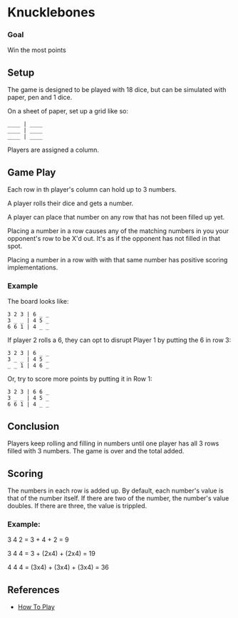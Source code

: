 # Knucklebones

### Goal

Win the most points

## Setup


The game is designed to be played with 18 dice, but can be simulated with paper, pen and 1 dice.

On a sheet of paper, set up a grid like so:

```
____ | ____
____ | ____
____ | ____

```

Players are assigned a column.


## Game Play

Each row in th player's column can hold up to 3 numbers.

A player rolls their dice and gets a number.

A player can place that number on any row that has not been filled up yet.

Placing a number in a row causes any of the matching numbers in you
your opponent's row to be X'd out. It's as if the opponent has not
filled in that spot.

Placing a number in a row with with that same number has positive
scoring implementations.

### Example

The board looks like:

```
3 2 3 | 6 _ _
3 _ _ | 4 5 _
6 6 1 | 4 _ _
```

If player 2 rolls a 6, they can opt to disrupt Player 1 by putting the 6 in row 3:


```
3 2 3 | 6 _ _
3 _ _ | 4 5 _
_ _ 1 | 4 6 _
```

Or, try to score more points by putting it in Row 1:

```
3 2 3 | 6 6 _
3 _ _ | 4 5 _
6 6 1 | 4 _ _
```





## Conclusion

Players keep rolling and filling in numbers until one player has all 3
rows filled with 3 numbers. The game is over and the total added.


## Scoring

The numbers in each row is added up. By default, each number's value
is that of the number itself. If there are two of the number, the
number's value doubles. If there are three, the value is trippled.

### Example:

3 4 2 = 3 + 4 + 2 = 9

3 4 4 = 3 + (2x4) + (2x4) = 19

4 4 4 = (3x4) + (3x4) + (3x4) =  36


## References

* [How To Play](https://www.youtube.com/watch?v=84Mew5TDNpE)
